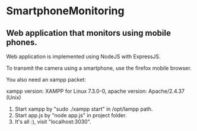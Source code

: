 # SmartphoneMonitoring

## Web application that monitors using mobile phones.

Web application is implemented using NodeJS with ExpressJS.

To transmit the camera using a smartphone, use the firefox mobile browser.

You also need an xampp packet:

xampp version: XAMPP for Linux 7.3.0-0, 
apache version: Apache/2.4.37 (Unix)

1. Start xampp by "sudo ./xampp start" in /opt/lampp path.
2. Start app.js by "node app.js" in project folder.
3. It's all :), visit "localhost:3030".
